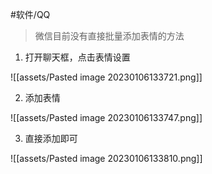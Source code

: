 
#软件/QQ 

> 微信目前没有直接批量添加表情的方法


1. 打开聊天框，点击表情设置

![[assets/Pasted image 20230106133721.png]]

2. 添加表情

![[assets/Pasted image 20230106133747.png]]

3. 直接添加即可

![[assets/Pasted image 20230106133810.png]]

